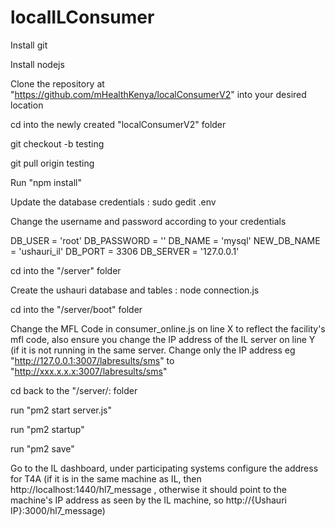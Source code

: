 # localILConsumer
Install git

Install nodejs

Clone the repository at "https://github.com/mHealthKenya/localConsumerV2" into your desired location

cd into the newly created "localConsumerV2" folder

git checkout -b testing

git pull origin testing

Run "npm install"

Update the database credentials : sudo gedit .env

Change the username and password according to your credentials

DB_USER = 'root'
DB_PASSWORD = ''
DB_NAME = 'mysql'
NEW_DB_NAME = 'ushauri_il'
DB_PORT = 3306
DB_SERVER = '127.0.0.1'

cd into the "/server" folder

Create the ushauri database and tables : node connection.js

cd into the "/server/boot" folder

Change the MFL Code in consumer_online.js on line X to reflect the facility's mfl code, also ensure you change the IP address of the IL server on line Y (if it is not running in the same server. Change only the IP address eg "http://127.0.0.1:3007/labresults/sms" to "http://xxx.x.x.x:3007/labresults/sms"

cd back to the "/server/: folder

run "pm2 start server.js"

run "pm2 startup"

run "pm2 save"

Go to the IL dashboard, under participating systems configure the address for T4A (if it is in the same machine as IL, then http://localhost:1440/hl7_message , otherwise it should point to the machine's IP address as seen by the IL machine, so http://{Ushauri IP}:3000/hl7_message)

